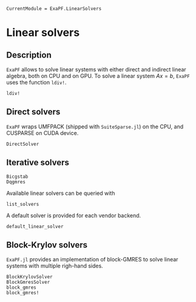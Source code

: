 ```@meta
CurrentModule = ExaPF.LinearSolvers
```

# Linear solvers

## Description
`ExaPF` allows to solve linear systems with either
direct and indirect linear algebra, both on CPU and on GPU.
To solve a linear system $Ax = b$, `ExaPF` uses the function `ldiv!`.
```@docs
ldiv!
```

## Direct solvers

`ExaPF` wraps UMFPACK (shipped with `SuiteSparse.jl`) on the CPU,
and CUSPARSE on CUDA device.

```@docs
DirectSolver
```

## Iterative solvers

```@docs
Bicgstab
Dqgmres
```

Available linear solvers can be queried with
```@docs
list_solvers

```
A default solver is provided for each vendor backend.
```@docs
default_linear_solver

```

## Block-Krylov solvers

`ExaPF.jl` provides an implementation of block-GMRES to solve linear systems
with multiple righ-hand sides.

```@docs
BlockKrylovSolver
BlockGmresSolver
block_gmres
block_gmres!
```
